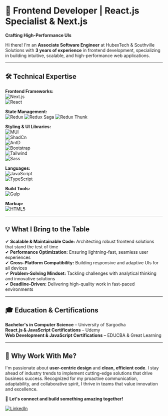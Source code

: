 # 🚀 Frontend Developer | React.js Specialist & Next.js  
**Crafting High-Performance UIs**  

Hi there! I'm an **Associate Software Engineer** at HubexTech & Southville Solutions with **3 years of experience** in frontend development, specializing in building intuitive, scalable, and high-performance web applications.

---

## 🛠️ Technical Expertise  

**Frontend Frameworks:**  
![Next.js](https://img.shields.io/badge/Next.js-14/15-000000?logo=next.js)  
![React](https://img.shields.io/badge/React.js-61DAFB?logo=react&logoColor=black)  

**State Management:**  
![Redux](https://img.shields.io/badge/Redux_Toolkit-764ABC?logo=redux)  ![Redux Saga](https://img.shields.io/badge/Redux_Saga-999999)  ![Redux Thunk](https://img.shields.io/badge/Redux_Thunk-999999)  

**Styling & UI Libraries:**  
![MUI](https://img.shields.io/badge/Material_UI-007FFF?logo=mui)  
![ShadCn](https://img.shields.io/badge/ShadCn-000000)  
![AntD](https://img.shields.io/badge/Ant_Design-0170FE?logo=antdesign)  
![Bootstrap](https://img.shields.io/badge/Bootstrap-7952B3?logo=bootstrap)  
![Tailwind](https://img.shields.io/badge/Tailwind_CSS-06B6D4?logo=tailwindcss)  
![Sass](https://img.shields.io/badge/SCSS/CSS-CC6699?logo=sass)  

**Languages:**  
![JavaScript](https://img.shields.io/badge/JavaScript-F7DF1E?logo=javascript&logoColor=black)  
![TypeScript](https://img.shields.io/badge/TypeScript-3178C6?logo=typescript)  

**Build Tools:**  
![Gulp](https://img.shields.io/badge/Gulp.js-CF4647?logo=gulp)  

**Markup:**  
![HTML5](https://img.shields.io/badge/HTML5-E34F26?logo=html5)  

---

## 💡 What I Bring to the Table  

✔ **Scalable & Maintainable Code:** Architecting robust frontend solutions that stand the test of time  
✔ **Performance Optimization:** Ensuring lightning-fast, seamless user experiences  
✔ **Cross-Platform Compatibility:** Building responsive and adaptive UIs for all devices  
✔ **Problem-Solving Mindset:** Tackling challenges with analytical thinking and innovative solutions  
✔ **Deadline-Driven:** Delivering high-quality work in fast-paced environments  

---

## 🎓 Education & Certifications  

**Bachelor's in Computer Science** – University of Sargodha  
**React.js & JavaScript Certifications** – Udemy  
**Web Development & JavaScript Certifications** – EDUCBA & Great Learning  

---

## 🌟 Why Work With Me?  

I'm passionate about **user-centric design** and **clean, efficient code**. I stay ahead of industry trends to implement cutting-edge solutions that drive business success. Recognized for my proactive communication, adaptability, and collaborative spirit, I thrive in teams that value innovation and excellence.

🔗 **Let's connect and build something amazing together!**  

[![LinkedIn](https://img.shields.io/badge/LinkedIn-0A66C2?logo=linkedin)](https://www.linkedin.com/in/junaid-ahmad-sandhu)  
